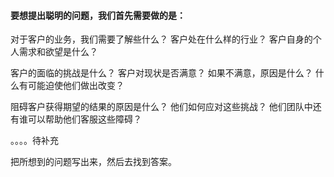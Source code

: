 
#### 要想提出聪明的问题，我们首先需要做的是：

对于客户的业务，我们需要了解些什么？
客户处在什么样的行业？
客户自身的个人需求和欲望是什么？

客户的面临的挑战是什么？
客户对现状是否满意？
如果不满意，原因是什么？
什么有可能迫使他们做出改变？

阻碍客户获得期望的结果的原因是什么？
他们如何应对这些挑战？
他们团队中还有谁可以帮助他们客服这些障碍？

。。。。待补充

把所想到的问题写出来，然后去找到答案。
